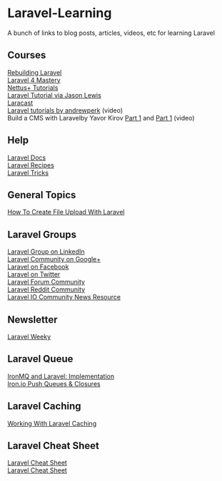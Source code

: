 Laravel-Learning
================

A bunch of links to blog posts, articles, videos, etc for learning Laravel


Courses
-------
<a href="https://medium.com/laravel-4/rebuilding-laravel-d2ee113f2876">Rebuilding Laravel</a> <br />
<a href="http://code.tutsplus.com/tutorials/laravel-4-mastery--net-31233">Laravel 4 Mastery</a> <br />
<a href="http://net.tutsplus.com/tag/laravel/">Nettus+ Tutorials</a><br />
<a href="http://jasonlewis.me/laravel-tutorials">Laravel Tutorial via Jason Lewis</a><br />
<a href="https://laracasts.com/lessons">Laracast</a> <br />
<a href="https://www.youtube.com/playlist?list=PL09BB956FCFB5C5FD">Laravel tutorials by andrewperk</a> (video)<br />
Build a CMS with Laravelby Yavor Kirov <a href="https://www.youtube.com/watch?v=70qDTS_SYpU">Part 1</a> and <a href="https://www.youtube.com/watch?v=3fssbAVqI9Q">Part 1</a> (video)<br />


Help
----
<a href="http://laravel.com/docs">Laravel Docs</a> <br />
<a href="http://laravel-recipes.com/">Laravel Recipes</a><br />
<a href="http://www.laravel-tricks.com/">Laravel Tricks</a><br />

General Topics
--------------
<a href="http://clivern.com/how-to-create-file-upload-with-laravel/">How To Create File Upload With Laravel</a><br />


Laravel Groups
--------------
<a href="https://www.linkedin.com/groups/Laravel-PHP-Framework-4419933">Laravel Group on LinkedIn</a><br />
<a href="https://plus.google.com/communities/106838454910116161868">Laravel Community on Google+</a><br />
<a href="https://www.facebook.com/LaravelCommunity">Laravel on Facebook</a><br />
<a href="https://twitter.com/search?q=laravel">Laravel on Twitter</a><br />
<a href="http://forumsarchive.laravel.io/">Laravel Forum Community</a><br />
<a href="http://www.reddit.com/r/laravel/">Laravel Reddit Community</a><br />
<a href="http://laravel.io/forum">Laravel IO Community News Resource</a><br />

Newsletter
----------
<a href="http://laravelweekly.com/">Laravel Weeky</a><br />


Laravel Queue
-------------
<a href="http://www.sitepoint.com/ironmq-laravel-implementation/">IronMQ and Laravel: Implementation</a><br />
<a href="http://vimeo.com/64703617">Iron.io Push Queues & Closures</a><br />

Laravel Caching
---------------
<a href="http://clivern.com/working-with-laravel-caching/">Working With Laravel Caching</a><br />


Laravel Cheat Sheet
-------------------
<a href="http://cheats.jesse-obrien.ca/">Laravel Cheat Sheet</a><br />
<a href="http://alexrussell.me.uk/laravel-cheat-sheet/#ioc">Laravel Cheat Sheet</a><br />
